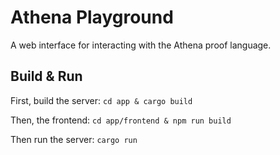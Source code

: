 # Athena Playground

A web interface for interacting with the Athena proof language.

## Build & Run

First, build the server:
`cd app & cargo build`

Then, the frontend:
`cd app/frontend & npm run build`

Then run the server:
`cargo run`